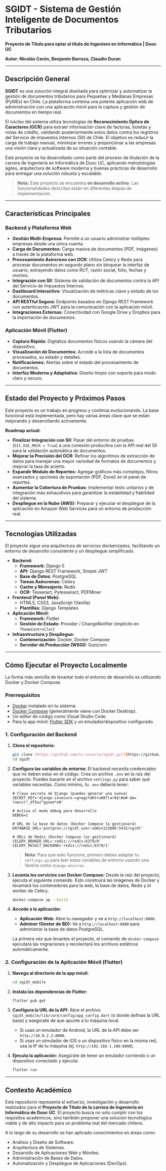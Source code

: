 # SGIDT - Sistema de Gestión Inteligente de Documentos Tributarios

**Proyecto de Título para optar al título de Ingeniero en Informática | Duoc UC**

**Autor: Nicolás Cerón, Benjamin Barraza, Claudio Duran**

---

##  Descripción General

**SGIDT** es una solución integral diseñada para optimizar y automatizar la gestión de documentos tributarios para Pequeñas y Medianas Empresas (PyMEs) en Chile. La plataforma combina una potente aplicación web de administración con una aplicación móvil para la captura y gestión de documentos en tiempo real.

El núcleo del sistema utiliza tecnologías de **Reconocimiento Óptico de Caracteres (OCR)** para extraer información clave de facturas, boletas y notas de crédito, validando posteriormente estos datos contra los registros del Servicio de Impuestos Internos (SII) de Chile. El objetivo es reducir la carga de trabajo manual, minimizar errores y proporcionar a las empresas una visión clara y actualizada de su situación contable.

Este proyecto se ha desarrollado como parte del proceso de titulación de la carrera de Ingeniería en Informática de Duoc UC, aplicando metodologías ágiles, arquitectura de software moderna y buenas prácticas de desarrollo para entregar una solución robusta y escalable.

> **Nota:** Este proyecto se encuentra **en desarrollo activo**. Las funcionalidades descritas están en diferentes etapas de implementación.

---

##  Características Principales

### Backend y Plataforma Web
* **Gestión Multi-Empresa:** Permite a un usuario administrar múltiples empresas desde una única cuenta.
* **Carga de Documentos:** Carga masiva de documentos (PDF, imágenes) a través de la plataforma web.
* **Procesamiento Asíncrono con OCR:** Utiliza Celery y Redis para procesar documentos en segundo plano sin bloquear la interfaz de usuario, extrayendo datos como RUT, razón social, folio, fechas y montos.
* **Integración con SII:** Sistema de validación de documentos contra la API del Servicio de Impuestos Internos.
* **Dashboard Interactivo:** Visualización de métricas clave y estado de los documentos.
* **API RESTful Segura:** Endpoints basados en Django REST Framework con autenticación JWT para la comunicación con la aplicación móvil.
* **Integraciones Externas:** Conectividad con Google Drive y Dropbox para la importación de documentos.

### Aplicación Móvil (Flutter)
* **Captura Rápida:** Digitaliza documentos físicos usando la cámara del dispositivo.
* **Visualización de Documentos:** Accede a la lista de documentos procesados, su estado y detalles.
* **Notificaciones:** Alertas sobre el estado del procesamiento de documentos.
* **Interfaz Moderna y Adaptativa:** Diseño limpio con soporte para modo claro y oscuro.

---

##  Estado del Proyecto y Próximos Pasos

Este proyecto es un trabajo en progreso y continúa evolucionando. La base funcional está implementada, pero hay varias áreas clave que se están mejorando y desarrollando activamente.

**Roadmap actual:**

* **Finalizar Integración con SII:** Pasar del entorno de pruebas (`SII_USE_MOCK = True`) a una conexión productiva con la API real del SII para la validación automática de documentos.
* **Mejorar la Precisión del OCR:** Refinar los algoritmos de extracción de datos para manejar una mayor variedad de formatos de documentos y mejorar la tasa de acierto.
* **Expandir Módulo de Reportes:** Agregar gráficos más complejos, filtros avanzados y opciones de exportación (PDF, Excel) en el panel de reportes.
* **Aumentar la Cobertura de Pruebas:** Implementar tests unitarios y de integración más exhaustivos para garantizar la estabilidad y fiabilidad del sistema.
* **Despliegue en la Nube (AWS):** Preparar y ejecutar el despliegue de la aplicación en Amazon Web Services para un entorno de producción real.

---

## Tecnologías Utilizadas

El proyecto sigue una arquitectura de servicios dockerizados, facilitando un entorno de desarrollo consistente y un despliegue simplificado.

* **Backend:**
    * **Framework:** Django 5
    * **API:** Django REST Framework, Simple JWT
    * **Base de Datos:** PostgreSQL
    * **Tareas Asíncronas:** Celery
    * **Cache y Mensajería:** Redis
    * **OCR:** Tesseract, Pytesseract, PDFMiner
* **Frontend (Panel Web):**
    * HTML5, CSS3, JavaScript (Vanilla)
    * **Plantillas:** Django Templates
* **Aplicación Móvil:**
    * **Framework:** Flutter
    * **Gestión de Estado:** Provider / ChangeNotifier (implícito en `ThemeController`)
* **Infraestructura y Despliegue:**
    * **Contenerización:** Docker, Docker Compose
    * **Servidor de Producción (WSGI):** Gunicorn

---

##  Cómo Ejecutar el Proyecto Localmente

La forma más sencilla de levantar todo el entorno de desarrollo es utilizando Docker y Docker Compose.

### Prerrequisitos
* [Docker](https://www.docker.com/get-started) instalado en tu sistema.
* [Docker Compose](https://docs.docker.com/compose/install/) (generalmente viene con Docker Desktop).
* Un editor de código como Visual Studio Code.
* Para la app móvil: [Flutter SDK](https://flutter.dev/docs/get-started/install) y un emulador/dispositivo configurado.

### 1. Configuración del Backend

1.  **Clona el repositorio:**
    ```bash
    git clone [https://github.com/tu-usuario/sgidt.git](https://github.com/tu-usuario/sgidt.git)
    cd sgidt
    ```

2.  **Configura las variables de entorno:**
    El backend necesita credenciales que no deben estar en el código. Crea un archivo `.env` en la raíz del proyecto. Puedes basarte en el archivo `settings.py` para saber qué variables necesitas. Como mínimo, tu `.env` debería tener:

    ```env
    # Clave secreta de Django (puedes generar una nueva)
    SECRET_KEY='django-insecure-=g+wgz+d6t+u60f(ar0$!#o#-$m=(nwcv)!_df5oz^gyuee*e0'

    # Activa el modo debug para desarrollo
    DEBUG=1

    # URL de la base de datos (Docker Compose la gestionará)
    DATABASE_URL='postgres://sgidt_user:admin123@db:5432/sgidt'

    # URLs de Redis (Docker Compose las gestionará)
    CELERY_BROKER_URL='redis://redis:6379/0'
    CELERY_RESULT_BACKEND='redis://redis:6379/1'
    ```
    > **Nota:** Para que esto funcione, primero debes adaptar tu `settings.py` para leer estas variables de entorno usando una librería como `django-environ`.

3.  **Levanta los servicios con Docker Compose:**
    Desde la raíz del proyecto, ejecuta el siguiente comando. Esto construirá las imágenes de Docker y levantará los contenedores para la web, la base de datos, Redis y el worker de Celery.

    ```bash
    docker-compose up --build
    ```

4.  **Accede a la aplicación:**
    * **Aplicación Web:** Abre tu navegador y ve a `http://localhost:8000`.
    * **Adminer (Gestor de BD):** Ve a `http://localhost:8080` para administrar la base de datos PostgreSQL.

    La primera vez que levantes el proyecto, el comando de `docker-compose` ejecutará las migraciones y recolectará los archivos estáticos automáticamente.

### 2. Configuración de la Aplicación Móvil (Flutter)

1.  **Navega al directorio de la app móvil:**
    ```bash
    cd sgidt_mobile
    ```

2.  **Instala las dependencias de Flutter:**
    ```bash
    flutter pub get
    ```

3.  **Configura la URL de la API:**
    Abre el archivo `sgidt_mobile/lib/core/config/app_config.dart` (o donde definas la URL base) y asegúrate de que apunte a tu máquina local.
    * Si usas un emulador de Android, la URL de la API debe ser `http://10.0.2.2:8000`.
    * Si usas un simulador de iOS o un dispositivo físico en la misma red, usa la IP de tu máquina (ej. `http://192.168.1.100:8000`).

4.  **Ejecuta la aplicación:**
    Asegúrate de tener un emulador corriendo o un dispositivo conectado y ejecuta:
    ```bash
    flutter run
    ```

---

##  Contexto Académico

Este repositorio representa el esfuerzo, investigación y desarrollo realizados para el **Proyecto de Título de la carrera de Ingeniería en Informática de Duoc UC**. El proyecto busca no solo cumplir con los requisitos académicos, sino también proponer una solución tecnológica viable y de alto impacto para un problema real del mercado chileno.

A lo largo de su desarrollo se han aplicado conocimientos en áreas como:
* Análisis y Diseño de Software.
* Arquitectura de Sistemas.
* Desarrollo de Aplicaciones Web y Móviles.
* Administración de Bases de Datos.
* Automatización y Despliegue de Aplicaciones (DevOps).
